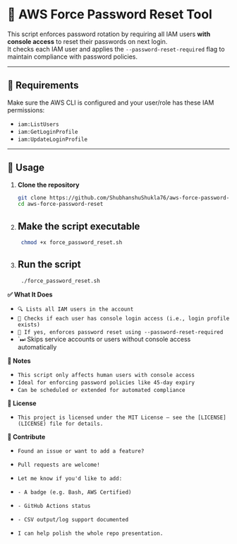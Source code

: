 # 🔐 AWS Force Password Reset Tool

This script enforces password rotation by requiring all IAM users **with console access** to reset their passwords on next login.  
It checks each IAM user and applies the `--password-reset-required` flag to maintain compliance with password policies.

---

## 🔧 Requirements

Make sure the AWS CLI is configured and your user/role has these IAM permissions:

- `iam:ListUsers`
- `iam:GetLoginProfile`
- `iam:UpdateLoginProfile`

---

## 🚀 Usage

1. **Clone the repository**
   ```bash
   git clone https://github.com/ShubhanshuShukla76/aws-force-password-reset.git
   cd aws-force-password-reset


2. ## Make the script executable
   ```bash
    chmod +x force_password_reset.sh

3. ## Run the script
   ```bash
    ./force_password_reset.sh


**✅ What It Does**
- `🔍 Lists all IAM users in the account`
- `👤 Checks if each user has console login access (i.e., login profile exists)`
- `🔁 If yes, enforces password reset using --password-reset-required`
- `⏭ Skips service accounts or users without console access automatically

**📌 Notes**
- `This script only affects human users with console access`
- `Ideal for enforcing password policies like 45-day expiry`
- `Can be scheduled or extended for automated compliance`

**📄 License**
- `This project is licensed under the MIT License — see the [LICENSE](LICENSE) file for details.`


**🤝 Contribute**
- `Found an issue or want to add a feature?`
- `Pull requests are welcome!`

- `Let me know if you'd like to add:`
- `- A badge (e.g. Bash, AWS Certified)`
- `- GitHub Actions status`
- `- CSV output/log support documented`

- `I can help polish the whole repo presentation.`



